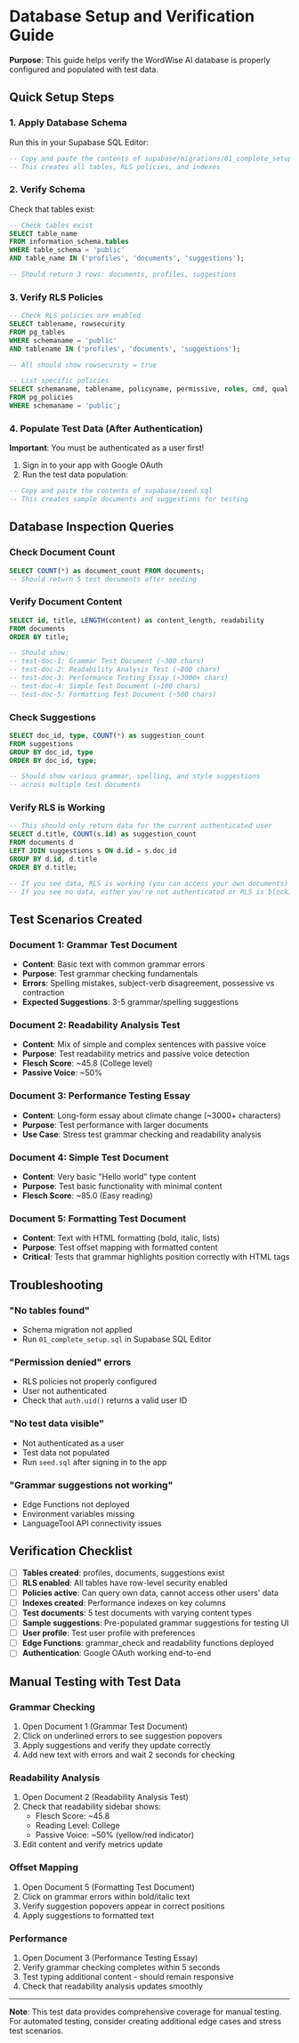 # Database Setup and Verification Guide

**Purpose**: This guide helps verify the WordWise AI database is properly configured and populated with test data.

## Quick Setup Steps

### 1. Apply Database Schema
Run this in your Supabase SQL Editor:

```sql
-- Copy and paste the contents of supabase/migrations/01_complete_setup.sql
-- This creates all tables, RLS policies, and indexes
```

### 2. Verify Schema
Check that tables exist:

```sql
-- Check tables exist
SELECT table_name 
FROM information_schema.tables 
WHERE table_schema = 'public' 
AND table_name IN ('profiles', 'documents', 'suggestions');

-- Should return 3 rows: documents, profiles, suggestions
```

### 3. Verify RLS Policies
```sql
-- Check RLS policies are enabled
SELECT tablename, rowsecurity 
FROM pg_tables 
WHERE schemaname = 'public' 
AND tablename IN ('profiles', 'documents', 'suggestions');

-- All should show rowsecurity = true

-- List specific policies
SELECT schemaname, tablename, policyname, permissive, roles, cmd, qual 
FROM pg_policies 
WHERE schemaname = 'public';
```

### 4. Populate Test Data (After Authentication)
**Important**: You must be authenticated as a user first!

1. Sign in to your app with Google OAuth
2. Run the test data population:

```sql
-- Copy and paste the contents of supabase/seed.sql
-- This creates sample documents and suggestions for testing
```

## Database Inspection Queries

### Check Document Count
```sql
SELECT COUNT(*) as document_count FROM documents;
-- Should return 5 test documents after seeding
```

### Verify Document Content
```sql
SELECT id, title, LENGTH(content) as content_length, readability 
FROM documents 
ORDER BY title;

-- Should show:
-- test-doc-1: Grammar Test Document (~300 chars)
-- test-doc-2: Readability Analysis Test (~800 chars)  
-- test-doc-3: Performance Testing Essay (~3000+ chars)
-- test-doc-4: Simple Test Document (~100 chars)
-- test-doc-5: Formatting Test Document (~500 chars)
```

### Check Suggestions
```sql
SELECT doc_id, type, COUNT(*) as suggestion_count 
FROM suggestions 
GROUP BY doc_id, type 
ORDER BY doc_id, type;

-- Should show various grammar, spelling, and style suggestions
-- across multiple test documents
```

### Verify RLS is Working
```sql
-- This should only return data for the current authenticated user
SELECT d.title, COUNT(s.id) as suggestion_count
FROM documents d
LEFT JOIN suggestions s ON d.id = s.doc_id
GROUP BY d.id, d.title
ORDER BY d.title;

-- If you see data, RLS is working (you can access your own documents)
-- If you see no data, either you're not authenticated or RLS is blocking access
```

## Test Scenarios Created

### Document 1: Grammar Test Document
- **Content**: Basic text with common grammar errors
- **Purpose**: Test grammar checking fundamentals
- **Errors**: Spelling mistakes, subject-verb disagreement, possessive vs contraction
- **Expected Suggestions**: 3-5 grammar/spelling suggestions

### Document 2: Readability Analysis Test  
- **Content**: Mix of simple and complex sentences with passive voice
- **Purpose**: Test readability metrics and passive voice detection
- **Flesch Score**: ~45.8 (College level)
- **Passive Voice**: ~50%

### Document 3: Performance Testing Essay
- **Content**: Long-form essay about climate change (~3000+ characters)
- **Purpose**: Test performance with larger documents
- **Use Case**: Stress test grammar checking and readability analysis

### Document 4: Simple Test Document
- **Content**: Very basic "Hello world" type content
- **Purpose**: Test basic functionality with minimal content
- **Flesch Score**: ~85.0 (Easy reading)

### Document 5: Formatting Test Document
- **Content**: Text with HTML formatting (bold, italic, lists)
- **Purpose**: Test offset mapping with formatted content
- **Critical**: Tests that grammar highlights position correctly with HTML tags

## Troubleshooting

### "No tables found"
- Schema migration not applied
- Run `01_complete_setup.sql` in Supabase SQL Editor

### "Permission denied" errors
- RLS policies not properly configured
- User not authenticated
- Check that `auth.uid()` returns a valid user ID

### "No test data visible"
- Not authenticated as a user
- Test data not populated
- Run `seed.sql` after signing in to the app

### "Grammar suggestions not working"
- Edge Functions not deployed
- Environment variables missing
- LanguageTool API connectivity issues

## Verification Checklist

- [ ] **Tables created**: profiles, documents, suggestions exist
- [ ] **RLS enabled**: All tables have row-level security enabled
- [ ] **Policies active**: Can query own data, cannot access other users' data  
- [ ] **Indexes created**: Performance indexes on key columns
- [ ] **Test documents**: 5 test documents with varying content types
- [ ] **Sample suggestions**: Pre-populated grammar suggestions for testing UI
- [ ] **User profile**: Test user profile with preferences
- [ ] **Edge Functions**: grammar_check and readability functions deployed
- [ ] **Authentication**: Google OAuth working end-to-end

## Manual Testing with Test Data

### Grammar Checking
1. Open Document 1 (Grammar Test Document)
2. Click on underlined errors to see suggestion popovers
3. Apply suggestions and verify they update correctly
4. Add new text with errors and wait 2 seconds for checking

### Readability Analysis  
1. Open Document 2 (Readability Analysis Test)
2. Check that readability sidebar shows:
   - Flesch Score: ~45.8
   - Reading Level: College
   - Passive Voice: ~50% (yellow/red indicator)
3. Edit content and verify metrics update

### Offset Mapping
1. Open Document 5 (Formatting Test Document)  
2. Click on grammar errors within bold/italic text
3. Verify suggestion popovers appear in correct positions
4. Apply suggestions to formatted text

### Performance
1. Open Document 3 (Performance Testing Essay)
2. Verify grammar checking completes within 5 seconds
3. Test typing additional content - should remain responsive
4. Check that readability analysis updates smoothly

---

**Note**: This test data provides comprehensive coverage for manual testing. For automated testing, consider creating additional edge cases and stress test scenarios.